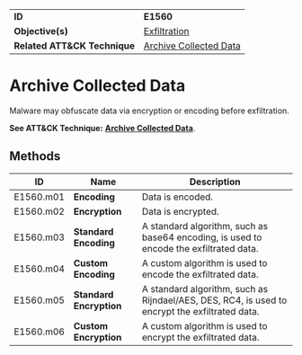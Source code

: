 |||
|---|---|
|**ID**|**E1560**|
|**Objective(s)**|[Exfiltration](https://github.com/MBCProject/mbc-markdown/tree/master/exfiltration)|
|**Related ATT&CK Technique**|[Archive Collected Data](https://attack.mitre.org/techniques/T1560/)|


Archive Collected Data
======================
Malware may obfuscate data via encryption or encoding before exfiltration.

**See ATT&CK Technique:** [**Archive Collected Data**](https://attack.mitre.org/techniques/T1560/).

Methods
-------
|ID|Name|Description|
|---|---|---|
|E1560.m01|**Encoding**|Data is encoded.|
|E1560.m02|**Encryption**|Data is encrypted.|
|E1560.m03|**Standard Encoding**|A standard algorithm, such as base64 encoding, is used to encode the exfiltrated data.|
|E1560.m04|**Custom Encoding**|A custom algorithm is used to encode the exfiltrated data.|
|E1560.m05|**Standard Encryption**|A standard algorithm, such as Rijndael/AES, DES, RC4, is used to encrypt the exfiltrated data.|
|E1560.m06|**Custom Encryption**|A custom algorithm is used to encrypt the exfiltrated data.|
